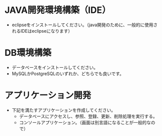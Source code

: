 # JAVA開発環境構築（IDE）
* eclipseをインストールしてください。（java開発のために、一般的に使用されるIDEはeclipseになります）

# DB環境構築
* データベースをインストールしてください。
* MySQLかPostgreSQLのいずれか、どちらでも良いです。

# アプリケーション開発
* 下記を満たすアプリケーションを作成してください。
  * データベースにアクセスし、参照、登録、更新、削除処理を実行する。
  * コンソールアプリケーション。（画面は別言語になることが一般的なので）
  